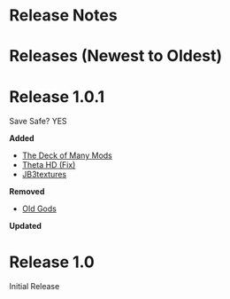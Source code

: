 # Release Notes

# Releases (Newest to Oldest)  

# Release 1.0.1
Save Safe? YES

**Added**

* [The Deck of Many Mods](https://www.nexusmods.com/dragonage/mods/5625)
* [Theta HD (Fix)](https://www.nexusmods.com/dragonage/mods/6216)
* [JB3textures](https://www.nexusmods.com/dragonage/mods/15)

**Removed**

* [Old Gods](https://www.nexusmods.com/dragonage/mods/5800)

**Updated**

# Release 1.0
Initial Release
